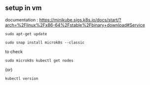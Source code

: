 ## setup in vm

documentation : https://minikube.sigs.k8s.io/docs/start/?arch=%2Flinux%2Fx86-64%2Fstable%2Fbinary+download#Service


```
sudo apt-get update
```
```
sudo snap install microk8s --classic
```
to check
```
sudo microk8s kubectl get nodes
```
(or)
```
kubectl version
```




